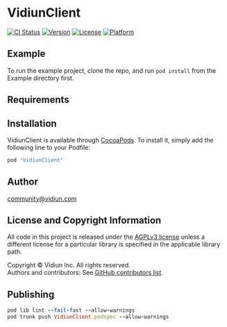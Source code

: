 # VidiunClient

[![CI Status](http://img.shields.io/travis/vidiun/VidiunGeneratedAPIClientsSwift.svg?style=flat)](https://travis-ci.org/vidiun/VidiunGeneratedAPIClientsSwift)
[![Version](https://img.shields.io/cocoapods/v/VidiunClient.svg?style=flat)](http://cocoapods.org/pods/VidiunClient)
[![License](https://img.shields.io/cocoapods/l/VidiunClient.svg?style=flat)](http://cocoapods.org/pods/VidiunClient)
[![Platform](https://img.shields.io/cocoapods/p/VidiunClient.svg?style=flat)](http://cocoapods.org/pods/VidiunClient)

## Example

To run the example project, clone the repo, and run `pod install` from the Example directory first.

## Requirements

## Installation

VidiunClient is available through [CocoaPods](http://cocoapods.org). To install
it, simply add the following line to your Podfile:

```ruby
pod "VidiunClient"
```

## Author

community@vidiun.com

## License and Copyright Information
All code in this project is released under the [AGPLv3 license](http://www.gnu.org/licenses/agpl-3.0.html) unless a different license for a particular library is specified in the applicable library path.   

Copyright © Vidiun Inc. All rights reserved.   
Authors and contributors: See [GitHub contributors list](https://github.com/vidiun/pakhshkit-ios-samples/graphs/contributors).  

## Publishing

```ruby
pod lib lint --fail-fast --allow-warnings
pod trunk push VidiunClient.podspec --allow-warnings 
```